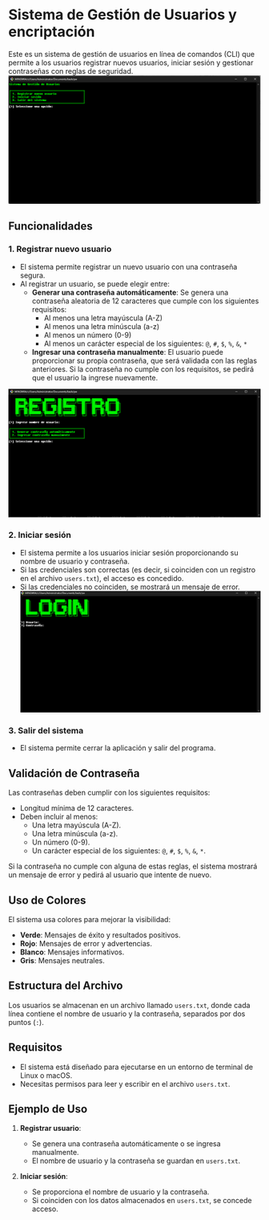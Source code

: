 # **Sistema de Gestión de Usuarios y encriptación**

Este es un sistema de gestión de usuarios en línea de comandos (CLI) que permite a los usuarios registrar nuevos usuarios, iniciar sesión y gestionar contraseñas con reglas de seguridad.
![i1](./imgs/1.png)
## Funcionalidades

### 1. **Registrar nuevo usuario**
   - El sistema permite registrar un nuevo usuario con una contraseña segura.
   - Al registrar un usuario, se puede elegir entre:
     - **Generar una contraseña automáticamente**: Se genera una contraseña aleatoria de 12 caracteres que cumple con los siguientes requisitos:
       - Al menos una letra mayúscula (A-Z)
       - Al menos una letra minúscula (a-z)
       - Al menos un número (0-9)
       - Al menos un carácter especial de los siguientes: `@`, `#`, `$`, `%`, `&`, `*`
     - **Ingresar una contraseña manualmente**: El usuario puede proporcionar su propia contraseña, que será validada con las reglas anteriores. Si la contraseña no cumple con los requisitos, se pedirá que el usuario la ingrese nuevamente.

![I2](./imgs/2.png)

### 2. **Iniciar sesión**
   - El sistema permite a los usuarios iniciar sesión proporcionando su nombre de usuario y contraseña.
   - Si las credenciales son correctas (es decir, si coinciden con un registro en el archivo `users.txt`), el acceso es concedido.
   - Si las credenciales no coinciden, se mostrará un mensaje de error.
![i3](./imgs/3.png)
### 3. **Salir del sistema**
   - El sistema permite cerrar la aplicación y salir del programa.

## Validación de Contraseña
Las contraseñas deben cumplir con los siguientes requisitos:
- Longitud mínima de 12 caracteres.
- Deben incluir al menos:
  - Una letra mayúscula (A-Z).
  - Una letra minúscula (a-z).
  - Un número (0-9).
  - Un carácter especial de los siguientes: `@`, `#`, `$`, `%`, `&`, `*`.

Si la contraseña no cumple con alguna de estas reglas, el sistema mostrará un mensaje de error y pedirá al usuario que intente de nuevo.

## Uso de Colores
El sistema usa colores para mejorar la visibilidad:
- **Verde**: Mensajes de éxito y resultados positivos.
- **Rojo**: Mensajes de error y advertencias.
- **Blanco**: Mensajes informativos.
- **Gris**: Mensajes neutrales.

## Estructura del Archivo
Los usuarios se almacenan en un archivo llamado `users.txt`, donde cada línea contiene el nombre de usuario y la contraseña, separados por dos puntos (`:`).

## Requisitos
- El sistema está diseñado para ejecutarse en un entorno de terminal de Linux o macOS.
- Necesitas permisos para leer y escribir en el archivo `users.txt`.

## Ejemplo de Uso

1. **Registrar usuario**:
   - Se genera una contraseña automáticamente o se ingresa manualmente.
   - El nombre de usuario y la contraseña se guardan en `users.txt`.

2. **Iniciar sesión**:
   - Se proporciona el nombre de usuario y la contraseña.
   - Si coinciden con los datos almacenados en `users.txt`, se concede acceso.


